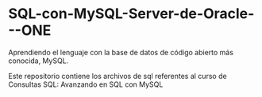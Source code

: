# SQL-con-MySQL-Server-de-Oracle---ONE
Aprendiendo el lenguaje con la base de datos de código abierto más conocida, MySQL.


Este repositorio contiene los archivos de sql referentes al curso de Consultas SQL: Avanzando en SQL con MySQL

